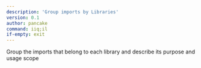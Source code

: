 ```yaml
---
description: 'Group imports by Libraries'
version: 0.1
author: pancake
command: iiq;il
if-empty: exit
---
```

Group the imports that belong to each library and describe its purpose and usage scope